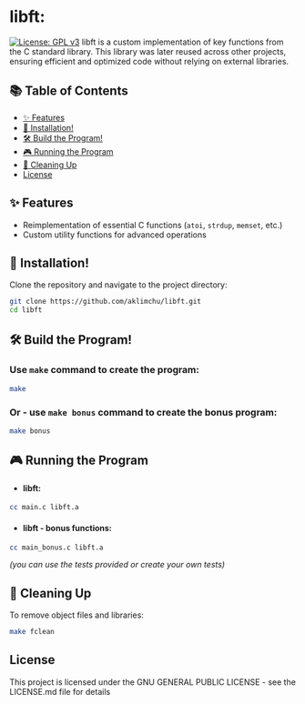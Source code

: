 # libft:
[![License: GPL v3](https://img.shields.io/badge/License-GPLv3-blue.svg)](https://opensource.org/licenses/GPL-3.0)
libft is a custom implementation of key functions from the C standard library. This library was later reused across other projects, ensuring efficient and optimized code without relying on external libraries.

## 📚 Table of Contents
- [✨ Features](#-features)
- [🚀 Installation!](#-installation)
- [🛠️ Build the Program!](#️-build-the-program)
- [🎮 Running the Program](#-running-the-program)
- [🧹 Cleaning Up](#-cleaning-up)
- [License](#license)

## ✨ Features
- Reimplementation of essential C functions (`atoi`, `strdup`, `memset`, etc.)
- Custom utility functions for advanced operations

## 🚀 Installation!

Clone the repository and navigate to the project directory:
```bash
git clone https://github.com/aklimchu/libft.git
cd libft
```
## 🛠️ Build the Program!

### Use `make` command to create the program:
```bash
make
```
### Or - use `make bonus` command to create the bonus program:
```bash
make bonus
```

## 🎮 Running the Program

* #### libft:
```bash
cc main.c libft.a
```
* #### libft - bonus functions:
```bash
cc main_bonus.c libft.a
```
*(you can use the tests provided or create your own tests)*

## 🧹 Cleaning Up

To remove object files and libraries:
```bash
make fclean
```
## License

This project is licensed under the GNU GENERAL PUBLIC LICENSE - see the LICENSE.md file for details
